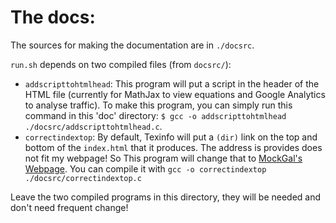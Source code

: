 The docs:
=========

The sources for making the documentation are in `./docsrc`.

`run.sh` depends on two compiled files (from `docsrc/`):

* `addscripttohtmlhead`: This program will put a script in the 
   header of the HTML file (currently for MathJax to view equations 
   and Google Analytics to analyse traffic). To make this program,
   you can simply run this command in this 'doc' directory:
   `$ gcc -o addscripttohtmlhead ./docsrc/addscripttohtmlhead.c`.
* `correctindextop`: By default, Texinfo will put a `(dir)` link on
   the top and bottom of the `index.html` that it produces. 
   The address is provides does not fit my webpage! So This program
   will change that to [MockGal's 
   Webpage](http://astr.tohoku.ac.jp/~akhlaghi/mockgals.html).
   You can compile it with 
   `gcc -o correctindextop ./docsrc/correctindextop.c`

Leave the two compiled programs in this directory, they will be 
needed and don't need frequent change!
